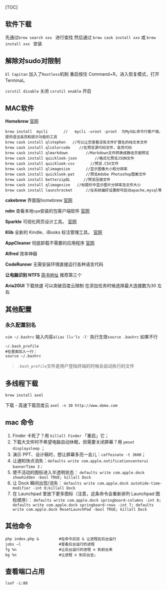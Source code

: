 
[TOC]

   
## 软件下载

先通过`brew search xxx `  进行查找  然后通过 `brew cask install xxx`  或 `brew install xxx ` 安装
    
## 解除对sudo对限制
`El Capitan` 加入了`Rootless`机制
重启按住 Command+R，进入恢复模式，打开Terminal。

`csrutil disable`   关闭
`csrutil enable`    开启


## MAC软件
**Homebrew**
[官网](https://brew.sh/index_zh-cn.html)

```
brew install  mycli       //   mycli -uroot -proot  为MySQL命令行客户端，提供语法高亮和提示功能的工具
brew cask install qlstephen   //可以让您查看没有文件扩展名的纯文本文件
brew cask install qlcolorcode    //在预览源代码文件，高亮代码
brew cask install qlmarkdown		//Markdown文件转换成静态页面预览
brew cask install quicklook-json  		//格式化预览JSON文件
brew cask install quicklook-csv       //预览.CSV文件
brew cask install qlimagesize		//显示图像大小和分辨率
brew cask install quicklook-pat		//预览Adobe Photoshop图案文件
brew cask install betterzipQL      //预览压缩文件
brew cask install qlimagesize   //标题栏中显示图片分辨率及文件大小
brew cask install launchrocket      //在系统偏好设置即可启动apache,mysql等
```


**cakebrew**  界面版homebrew	[官网](https://www.cakebrew.com/)

**ndm**    查看本地`npm`安装的包客户端软件 [官网](https://720kb.github.io/ndm/)

**Sparkle**    可视化网页设计工具。	 [官网](https://sparkleapp.com/)  

**Klib**   全新的 Kindle、iBooks 标注管理工具。  [官网](http://klib.me/cn/)

**AppCleaner**  彻底卸载不需要的应用程序 [官网](http://freemacsoft.net/appcleaner/)

**Alfred**   效率神器

**CodeRunner**   无需安装环境直接运行各种语言代码

**让电脑识别 NTFS**  [简书地址](https://www.jianshu.com/p/6abf7946f56b) 推荐第三个

**Aria2GUI** 下载快速  可以突破百度云限制
在添加任务时候选择最大连接数为30 左右

## 其他配置

### 永久配置别名
`vim ~/.bashrc`
输入内容`alias ll='ls -l'`
执行生效`source .bashrc`
如果不行
```
~/.bash_profile
#在里面加入一行：
source ~/.bashrc
```
>`.bash_profile`文件是用户登陆终端的时候会自动执行的文件

## 多线程下载
`brew install axel`

下载 - 高速下载百度云
`axel -n 30 http://www.demo.com`


## mac 命令
1. Finder 卡死了？用 `killall Finder` 「重启」它；
4. 下载大文件时不希望电脑自动休眠，但需要关闭屏幕？用 `pmset displaysleep` ；
5. 演示 PPT、设计稿时，想让屏幕多亮一会儿：`caffeinate -t 3600`；
6. 让通知快点消失：`defaults write com.apple.notificationcenterui bannerTime 3；`
7. 使不活动的图标进入半透明状态：
`defaults write com.apple.dock showhidden -bool TRUE; killall Dock`
7. 让 Dock 瞬间出现/消失：
`defaults write com.apple.dock autohide-time-modifier -int 0;killall Dock`
8. 在 Launchpad 里放下更多图标（注意，这条命令会重新排列 Launchpad 图标顺序）：
`defaults write com.apple.dock springboard-columns -int 8; defaults write com.apple.dock springboard-rows -int 7; defaults write com.apple.dock ResetLaunchPad -bool TRUE; killall Dock`

## 其他命令
```
php index.php &   		#在命令后加 & 让进程在后台运行
jobs –l 				#查看后台运行的进程
fg %n 					#让后台运行的进程 n 到前台来
bg %n 					#让进程 n 到后台去;
```
## 查看端口占用
`lsof -i:80`